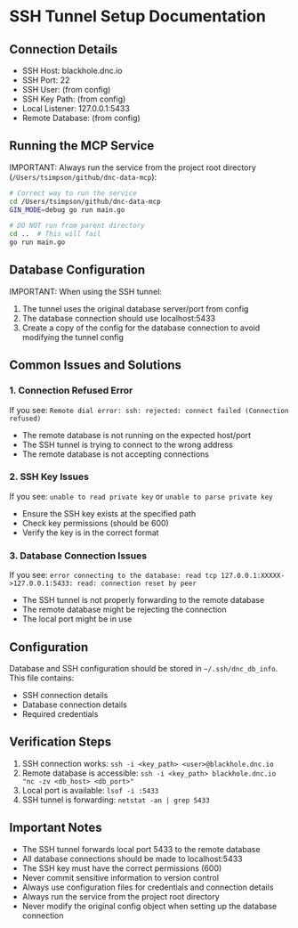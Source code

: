 # SSH Tunnel Setup Documentation

## Connection Details
- SSH Host: blackhole.dnc.io
- SSH Port: 22
- SSH User: (from config)
- SSH Key Path: (from config)
- Local Listener: 127.0.0.1:5433
- Remote Database: (from config)

## Running the MCP Service
IMPORTANT: Always run the service from the project root directory (`/Users/tsimpson/github/dnc-data-mcp`):
```bash
# Correct way to run the service
cd /Users/tsimpson/github/dnc-data-mcp
GIN_MODE=debug go run main.go

# DO NOT run from parent directory
cd ..  # This will fail
go run main.go
```

## Database Configuration
IMPORTANT: When using the SSH tunnel:
1. The tunnel uses the original database server/port from config
2. The database connection should use localhost:5433
3. Create a copy of the config for the database connection to avoid modifying the tunnel config

## Common Issues and Solutions

### 1. Connection Refused Error
If you see: `Remote dial error: ssh: rejected: connect failed (Connection refused)`
- The remote database is not running on the expected host/port
- The SSH tunnel is trying to connect to the wrong address
- The remote database is not accepting connections

### 2. SSH Key Issues
If you see: `unable to read private key` or `unable to parse private key`
- Ensure the SSH key exists at the specified path
- Check key permissions (should be 600)
- Verify the key is in the correct format

### 3. Database Connection Issues
If you see: `error connecting to the database: read tcp 127.0.0.1:XXXXX->127.0.0.1:5433: read: connection reset by peer`
- The SSH tunnel is not properly forwarding to the remote database
- The remote database might be rejecting the connection
- The local port might be in use

## Configuration
Database and SSH configuration should be stored in `~/.ssh/dnc_db_info`. This file contains:
- SSH connection details
- Database connection details
- Required credentials

## Verification Steps
1. SSH connection works: `ssh -i <key_path> <user>@blackhole.dnc.io`
2. Remote database is accessible: `ssh -i <key_path> blackhole.dnc.io "nc -zv <db_host> <db_port>"`
3. Local port is available: `lsof -i :5433`
4. SSH tunnel is forwarding: `netstat -an | grep 5433`

## Important Notes
- The SSH tunnel forwards local port 5433 to the remote database
- All database connections should be made to localhost:5433
- The SSH key must have the correct permissions (600)
- Never commit sensitive information to version control
- Always use configuration files for credentials and connection details
- Always run the service from the project root directory
- Never modify the original config object when setting up the database connection